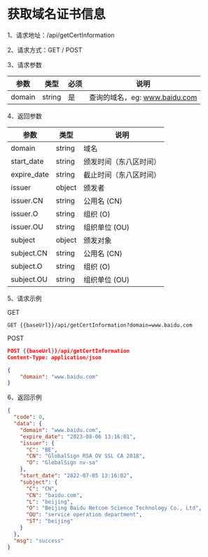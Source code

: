 # 获取域名证书信息

1、请求地址：/api/getCertInformation

2、请求方式：GET / POST

3、请求参数

| 参数  | 类型   | 必须 | 说明 |
| -| - | - | - |
|domain | string | 是 | 查询的域名，eg: www.baidu.com

4、返回参数

| 参数 | 类型 | 说明 |
|-|-|-|
| domain | string | 域名 |
| start_date | string | 颁发时间（东八区时间）|
| expire_date | string | 截止时间（东八区时间） |
| issuer | object | 颁发者 |
| issuer.CN |string | 公用名 (CN) |
| issuer.O |string | 组织 (O) |  
| issuer.OU |string | 组织单位 (OU)	 |  
| subject | object | 颁发对象 |
| subject.CN | string | 公用名 (CN)	 |
| subject.O | string | 组织 (O)	 |
| subject.OU | string | 组织单位 (OU)	 |



5、请求示例

GET
```
GET {{baseUrl}}/api/getCertInformation?domain=www.baidu.com
```

POST
```json
POST {{baseUrl}}/api/getCertInformation
Content-Type: application/json

{
    "domain": "www.baidu.com"
}
```

6、返回示例

```json
{
  "code": 0,
  "data": {
    "domain": "www.baidu.com",
    "expire_date": "2023-08-06 13:16:01",
    "issuer": {
      "C": "BE",
      "CN": "GlobalSign RSA OV SSL CA 2018",
      "O": "GlobalSign nv-sa"
    },
    "start_date": "2022-07-05 13:16:02",
    "subject": {
      "C": "CN",
      "CN": "baidu.com",
      "L": "beijing",
      "O": "Beijing Baidu Netcom Science Technology Co., Ltd",
      "OU": "service operation department",
      "ST": "beijing"
    }
  },
  "msg": "success"
}
```

